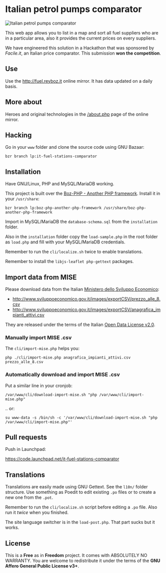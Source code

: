 # Italian petrol pumps comparator
![Italian petrol pumps comparator](http://fuel.reyboz.it/images/fuel-64px.png)

This web app allows you to list in a map and sort all fuel suppliers who are in a particular area, also it provides the current prices on every suppliers.

We have engineered this solution in a Hackathon that was sponsored by *Facile.it*, an Italian price comparator. This submission **won the competition**.

## Use
Use the http://fuel.reyboz.it online mirror. It has data updated on a daily basis.

## More about
Heroes and original technologies in the [/about.php](http://fuel.reyboz.it/about.php) page of the online mirror.

## Hacking
Go in your `www` folder and clone the source code using GNU Bazaar:

    bzr branch lp:it-fuel-stations-comparator

## Installation
Have GNU/Linux, PHP and MySQL/MariaDB working.

This project is built over the [Boz-PHP - Another PHP framework](https://github.com/valerio-bozzolan/boz-php-another-php-framework). Install it in your `/usr/share`:

    bzr branch lp:boz-php-another-php-framework /usr/share/boz-php-another-php-framework

Import in MySQL/MariaDB the `database-schema.sql` from the `installation` folder.

Also in the `installation` folder copy the `load-sample.php` in the root folder as `load.php` and fill with your MySQL/MariaDB credentials.

Remember to run the `cli/localize.sh` twice to enable translations.

Remember to install the `libjs-leaflet php-gettext` packages.

## Import data from MISE
Please download data from the Italian [Ministero dello Sviluppo Economico](http://www.sviluppoeconomico.gov.it/index.php/it/open-data/elenco-dataset/2032336-carburanti-prezzi-praticati-e-anagrafica-degli-impianti):
 * http://www.sviluppoeconomico.gov.it/images/exportCSV/prezzo_alle_8.csv
 * http://www.sviluppoeconomico.gov.it/images/exportCSV/anagrafica_impianti_attivi.csv

They are released under the terms of the Italian [Open Data License v2.0](http://www.dati.gov.it/iodl/2.0/).

### Manually import MISE .csv
The `cli/import-mise.php` helps you:

    php ./cli/import-mise.php anagrafica_impianti_attivi.csv prezzo_alle_8.csv

### Automatically download and import MISE .csv
Put a similar line in your cronjob:

    /var/www/cli/download-import-mise.sh "php /var/www/cli/import-mise.php"

.. or:

    su www-data -s /bin/sh -c '/var/www/cli/download-import-mise.sh "php /var/www/cli/import-mise.php"'

## Pull requests
Push in Launchpad:

https://code.launchpad.net/it-fuel-stations-comparator

## Translations
Translations are easily made using GNU Gettext. See the `l10n/` folder structure. Use something as Poedit to edit existing `.po` files or to create a new one from the `.pot`.

Remember to run the `cli/localize.sh` script before editing a `.po` file. Also run it *twice* when you finished.

The site language switcher is in the `load-post.php`. That part sucks but it works.

## License
This is a **Free** as in **Freedom** project. It comes with ABSOLUTELY NO WARRANTY. You are welcome to redistribute it under the terms of the **GNU Affero General Public License v3+**.
